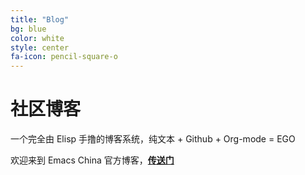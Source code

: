 ```yaml
---
title: "Blog"
bg: blue
color: white
style: center
fa-icon: pencil-square-o
---
```


# 社区博客

一个完全由 Elisp 手撸的博客系统，纯文本 + Github + Org-mode = EGO

欢迎来到 Emacs China 官方博客，[**传送门**](http://blog.emacs-china.org)
